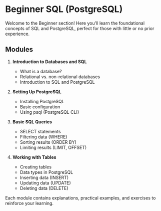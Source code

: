 # Beginner SQL (PostgreSQL)

Welcome to the Beginner section! Here you'll learn the foundational concepts of SQL and PostgreSQL, perfect for those with little or no prior experience.

## Modules

1. **Introduction to Databases and SQL**
   - What is a database?
   - Relational vs. non-relational databases
   - Introduction to SQL and PostgreSQL

2. **Setting Up PostgreSQL**
   - Installing PostgreSQL
   - Basic configuration
   - Using psql (PostgreSQL CLI)

3. **Basic SQL Queries**
   - SELECT statements
   - Filtering data (WHERE)
   - Sorting results (ORDER BY)
   - Limiting results (LIMIT, OFFSET)

4. **Working with Tables**
   - Creating tables
   - Data types in PostgreSQL
   - Inserting data (INSERT)
   - Updating data (UPDATE)
   - Deleting data (DELETE)

Each module contains explanations, practical examples, and exercises to reinforce your learning.